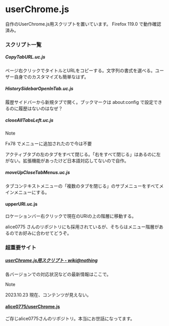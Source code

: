 # userChrome.js

自作のUserChrome.js用スクリプトを置いています。
Firefox 119.0 で動作確認済み。

### スクリプト一覧

##### CopyTabURL.uc.js
ページ右クリックでタイトルとURLをコピーする。文字列の書式を選べる。ユーザー自身でのカスタマイズも簡単なはず。

##### HistorySidebarOpenInTab.uc.js
履歴サイドバーから新規タブで開く。ブックマークは about:config で設定できるのに履歴はないのはなぜ？

##### closeAllTabsLeft.uc.js
> [!NOTE]
> Fx78 でメニューに追加されたので今は不要

アクティブタブの左のタブをすべて閉じる。「右をすべて閉じる」はあるのに左がない。拡張機能があったけど日本語対応してないので自作。

##### moveUpCloseTabMenus.uc.js
タブコンテキストメニューの「複数のタブを閉じる」のサブメニューをすべてメインメニューにする。

#### upperURI.uc.js
ロケーションバー右クリックで現在のURIの上の階層に移動する。

alice0775 さんのリポジトリにも採用されているが、そちらはメニュー階層があるのでお好みに合わせてどうぞ。


### 超重要サイト

##### [userChrome.js用スクリプト - wiki@nothing](http://wiki.nothing.sh/page/userChrome.js%CD%D1%A5%B9%A5%AF%A5%EA%A5%D7%A5%C8)
各バージョンでの対応状況などの最新情報はここで。
> [!NOTE]
> 2023.10.23 現在、コンテンツが見えない。


#### [alice0775/userChrome.js](https://github.com/alice0775/userChrome.js)
ご存じalice0775さんのリポジトリ。本当にお世話になってます。
